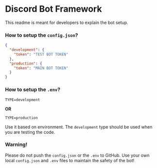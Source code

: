 # Discord Bot Framework

This readme is meant for developers to explain the bot setup.

### How to setup the `config.json`?

```json
{
  "development": {
    "token": "TEST BOT TOKEN"
  },
  "production": {
    "token": "MAIN BOT TOKEN"
  }
}
```

### How to setup the `.env`?

```.env
TYPE=development
```

**OR**

```.env
TYPE=production
```

Use it based on environment. The `development` type should be used when you are testing the code.

### Warning!

Please do not push the `config.json` or the `.env` to GitHub.
Use your own local `config.json` and `.env` files to maintain the safety of the bot!
